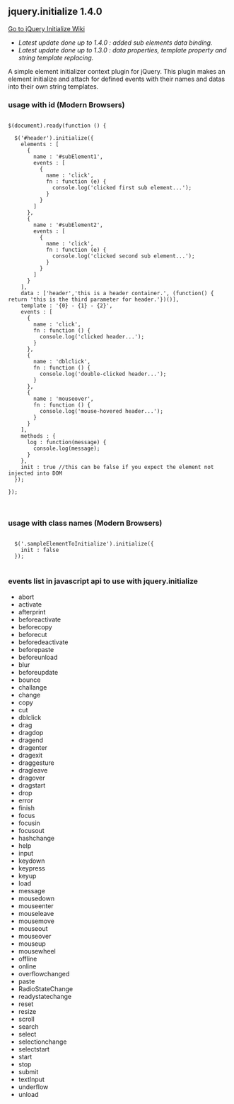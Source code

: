 ## jquery.initialize 1.4.0

<a href="https://github.com/hwclass/jquery.initialize/wiki">Go to jQuery Initialize Wiki</a>

<ul>
<li><i>Latest update done up to 1.4.0 : added sub elements data binding.</i></li>
<li><i>Latest update done up to 1.3.0 : data properties, template property and string template replacing.</i></li>
</ul>

A simple element initializer context plugin for jQuery.
This plugin makes an element initialize and attach for defined events with their names and datas into their own string templates.

### usage with id (Modern Browsers)
<pre lang="javascript">
<code>
$(document).ready(function () {
        
  $('#header').initialize({
    elements : [
      {
        name : '#subElement1',
        events : [
          {
            name : 'click',
            fn : function (e) {
              console.log('clicked first sub element...');
            }
          }
        ]
      },
      {
        name : '#subElement2',
        events : [
          {
            name : 'click',
            fn : function (e) {
              console.log('clicked second sub element...');
            }
          }
        ]
      }
    ],
    data : ['header','this is a header container.', (function() { return 'this is the third parameter for header.'})()],
    template : '<span>{0} - {1} - {2}</span>',
    events : [
      {
        name : 'click',
        fn : function () {
          console.log('clicked header...');
        }
      },
      {
        name : 'dblclick',
        fn : function () {
          console.log('double-clicked header...');
        }
      },
      {
        name : 'mouseover',
        fn : function () {
          console.log('mouse-hovered header...');
        }
      }
    ],
    methods : {
      log : function(message) {
        console.log(message);
      }
    },
    init : true //this can be false if you expect the element not injected into DOM
  });

});

</code>
</pre>

### usage with class names (Modern Browsers)
<pre lang="javascript">
<code>
  $('.sampleElementToInitialize').initialize({
    init : false
  });
</code>
</pre>

### events list in javascript api to use with jquery.initialize
<ul>
  <li>abort</li>
  <li>activate</li>
  <li>afterprint</li>
  <li>beforeactivate</li>
  <li>beforecopy</li>
  <li>beforecut</li>
  <li>beforedeactivate</li>
  <li>beforepaste</li>
  <li>beforeunload</li>
  <li>blur</li>
  <li>beforeupdate</li>
  <li>bounce</li>
  <li>challange</li>
  <li>change</li>
  <li>copy</li>
  <li>cut</li>
  <li>dblclick</li>
  <li>drag</li>
  <li>dragdop</li>
  <li>dragend</li>
  <li>dragenter</li>
  <li>dragexit</li>
  <li>draggesture</li>
  <li>dragleave</li>
  <li>dragover</li>
  <li>dragstart</li>
  <li>drop</li>
  <li>error</li>
  <li>finish</li>
  <li>focus</li>
  <li>focusin</li>
  <li>focusout</li>
  <li>hashchange</li>
  <li>help</li>
  <li>input</li>
  <li>keydown</li>
  <li>keypress</li>
  <li>keyup</li>
  <li>load</li>
  <li>message</li>
  <li>mousedown</li>
  <li>mouseenter</li>
  <li>mouseleave</li>
  <li>mousemove</li>
  <li>mouseout</li>
  <li>mouseover</li>
  <li>mouseup</li>
  <li>mousewheel</li>
  <li>offline</li>
  <li>online</li>
  <li>overflowchanged</li>
  <li>paste</li>
  <li>RadioStateChange</li>
  <li>readystatechange</li>
  <li>reset</li>
  <li>resize</li>
  <li>scroll</li>
  <li>search</li>
  <li>select</li>
  <li>selectionchange</li>
  <li>selectstart</li>
  <li>start</li>
  <li>stop</li>
  <li>submit</li>
  <li>textInput</li>
  <li>underflow</li>
  <li>unload</li>
</ul>